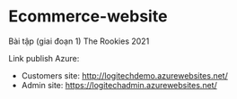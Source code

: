 # Ecommerce-website
Bài tập (giai đoạn 1) The Rookies 2021

Link publish Azure:
+ Customers site: http://logitechdemo.azurewebsites.net/
+ Admin site: https://logitechadmin.azurewebsites.net/

